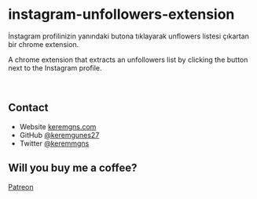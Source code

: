 # instagram-unfollowers-extension

İnstagram profilinizin yanındaki butona tıklayarak unflowers listesi çıkartan bir chrome extension.

A chrome extension that extracts an unfollowers list by clicking the button next to the Instagram profile.

<br>

## Contact

- Website [keremgns.com](https://keremgns.com/)
- GitHub [@keremgunes27](https://github.com/keremgunes27)
- Twitter [@keremmgns](https://twitter.com/keremmgns)


## Will you buy me a coffee?

[Patreon](https://www.patreon.com/keremgunes)
